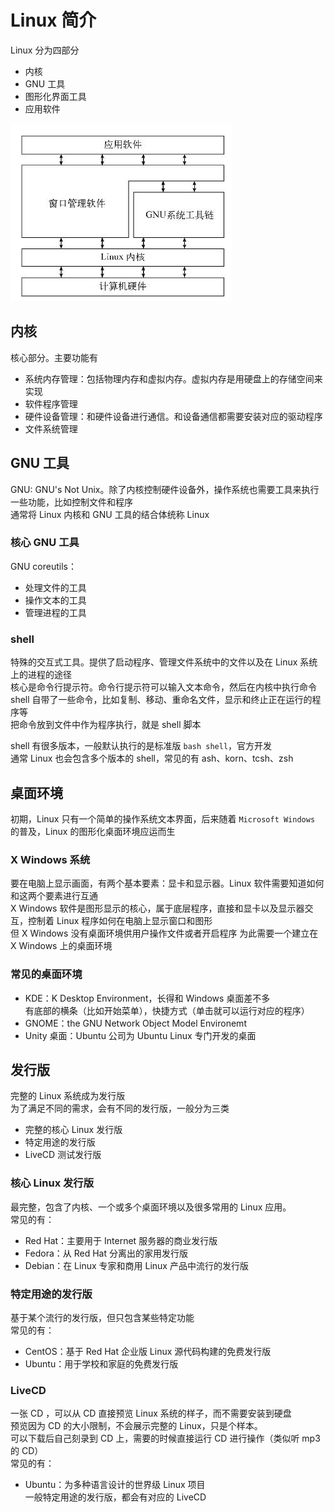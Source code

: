 # Linux 简介

Linux 分为四部分

- 内核
- GNU 工具
- 图形化界面工具
- 应用软件

![组成](../images/linux_struction.jpg)

## 内核

核心部分。主要功能有

- 系统内存管理：包括物理内存和虚拟内存。虚拟内存是用硬盘上的存储空间来实现
- 软件程序管理
- 硬件设备管理：和硬件设备进行通信。和设备通信都需要安装对应的驱动程序
- 文件系统管理

## GNU 工具

GNU: GNU's Not Unix。除了内核控制硬件设备外，操作系统也需要工具来执行一些功能，比如控制文件和程序  
通常将 Linux 内核和 GNU 工具的结合体统称 Linux

### 核心 GNU 工具

GNU coreutils：

- 处理文件的工具
- 操作文本的工具
- 管理进程的工具

### shell

特殊的交互式工具。提供了启动程序、管理文件系统中的文件以及在 Linux 系统上的进程的途径  
核心是命令行提示符。命令行提示符可以输入文本命令，然后在内核中执行命令  
shell 自带了一些命令，比如复制、移动、重命名文件，显示和终止正在运行的程序等  
把命令放到文件中作为程序执行，就是 shell 脚本

shell 有很多版本，一般默认执行的是标准版 `bash shell`，官方开发  
通常 Linux 也会包含多个版本的 shell，常见的有 ash、korn、tcsh、zsh

## 桌面环境

初期，Linux 只有一个简单的操作系统文本界面，后来随着 `Microsoft Windows` 的普及，Linux 的图形化桌面环境应运而生

### X Windows 系统

要在电脑上显示画面，有两个基本要素：显卡和显示器。Linux 软件需要知道如何和这两个要素进行互通  
X Windows 软件是图形显示的核心，属于底层程序，直接和显卡以及显示器交互，控制着 Linux 程序如何在电脑上显示窗口和图形  
但 X Windows 没有桌面环境供用户操作文件或者开启程序
为此需要一个建立在 X Windows 上的桌面环境

### 常见的桌面环境

- KDE：K Desktop Environment，长得和 Windows 桌面差不多  
  有底部的横条（比如开始菜单），快捷方式（单击就可以运行对应的程序）
- GNOME：the GNU Network Object Model Environemt
- Unity 桌面：Ubuntu 公司为 Ubuntu Linux 专门开发的桌面

## 发行版

完整的 Linux 系统成为发行版  
为了满足不同的需求，会有不同的发行版，一般分为三类

- 完整的核心 Linux 发行版
- 特定用途的发行版
- LiveCD 测试发行版

### 核心 Linux 发行版

最完整，包含了内核、一个或多个桌面环境以及很多常用的 Linux 应用。  
常见的有：

- Red Hat：主要用于 Internet 服务器的商业发行版
- Fedora：从 Red Hat 分离出的家用发行版
- Debian：在 Linux 专家和商用 Linux 产品中流行的发行版

### 特定用途的发行版

基于某个流行的发行版，但只包含某些特定功能  
常见的有：

- CentOS：基于 Red Hat 企业版 Linux 源代码构建的免费发行版
- Ubuntu：用于学校和家庭的免费发行版

### LiveCD

一张 CD ，可以从 CD 直接预览 Linux 系统的样子，而不需要安装到硬盘  
预览因为 CD 的大小限制，不会展示完整的 Linux，只是个样本。  
可以下载后自己刻录到 CD 上，需要的时候直接运行 CD 进行操作（类似听 mp3 的 CD）  
常见的有：

- Ubuntu：为多种语言设计的世界级 Linux 项目  
  一般特定用途的发行版，都会有对应的 LiveCD
